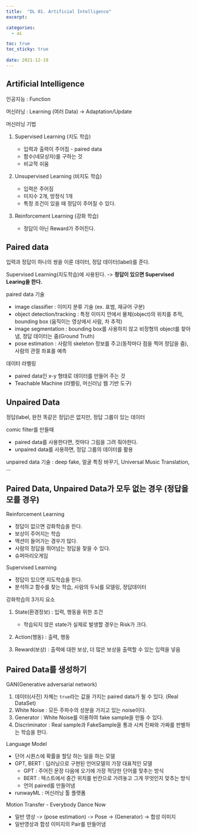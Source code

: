 ```yaml
---
title:  "DL 01. Artificial Intelligence"
excerpt:

categories:
  - ai

toc: true
toc_sticky: true
 
date: 2021-12-19
---
```




## Artificial Intelligence

인공지능 : Function            

머신러닝 : Learning (여러 Data) -> Adaptation/Update 

머신러닝 기법

1. Supervised Learning (지도 학습)

   * 입력과 출력이 주어짐 - paired data
   * 함수(네모상자)를 구하는 것
   * 비교적 쉬움
2. Unsupervised Learning (비지도 학습)

   * 입력은 주어짐
   * 미지수 2개, 방정식 1개
   * 특정 조건이 있을 때 정답이 주어질 수 있다.
3. Reinforcement Learning (강화 학습)

   * 정답이 아닌 Reward가 주어진다.     




## Paired data

입력과 정답이 하나의 쌍을 이룬 데이터, 정답 데이터(label)를 준다.

Supervised Learning(지도학습)에 사용된다. -> **정답이 있으면 Supervised Learing을 한다.**

paired data 기술

* image classifier : 이미지 분류 기술 (ex. 표범, 재규어 구분)
* object detection/tracking : 특정 이미지 안에서 물체(object)의 위치를 추적, bounding box (움직이는 영상에서 사람, 차 추적)
* image segmentation : bounding box를 사용하지 않고 비정형의 object를 찾아냄, 정답 데이터는 줌(Ground Truth)
* pose estimation : 사람의 skeleton 정보를 주고(동작마다 점을 찍어 정답을 줌), 사람의 관절 좌표를 예측

데이터 라벨링

* paired data인 x-y 형태로 데이터를 만들어 주는 것
* Teachable Machine (라벨링, 머신러닝 웹 기반 도구)



## Unpaired Data

정답(label, 완전 똑같은 정답)은 없지만, 정답 그룹이 있는 데이터

comic filter를 만들때

* paired data를 사용한다면, 컷마다 그림을 그려 줘야한다.
* unpaired data를 사용하면, 정답 그룹의 데이터를 활용

unpaired data 기술 : deep fake, 얼굴 특징 바꾸기, Universal Music Translation, ...



## Paired Data, Unpaired Data가 모두 없는 경우 (정답을 모를 경우)

Reinforcement Learning

* 정답이 없으면 강화학습을 한다.
* 보상이 주어지는 학습
* 액션이 들어가는 경우가 많다.
* 사람의 정답을 뛰어넘는 정답을 찾을 수 있다.
* 슈퍼마리오게임 

Supervised Learning

* 정답이 있으면 지도학습을 한다.
* 분석하고 함수를 찾는 학습, 사람의 두뇌를 모델링, 정답데이터

강화학습의 3가지 요소

1. State(환경정보) : 입력, 행동을 위한 조건
    * 학습되지 않은 state가 실제로 발생할 경우는 Risk가 크다.

2. Action(행동) : 출력, 행동
3. Reward(보상) : 출력에 대한 보상, 더 많은 보상을 출력할 수 있는 입력을 넣음



## Paired Data를 생성하기

GAN(Generative adversarial network)

1. 데이터(사진) 자체는 `true`라는 값을 가지는 paired data가 될 수 있다. (Real DataSet)
2. White Noise : 모든 주파수의 성분을 가지고 있는 noise이다.
3. Generator : White Noise를 이용하여 fake sample을 만들 수 있다.
4. Discriminator : Real sample과 FakeSample을 통과 시켜 진짜와 가짜를 판별하는 학습을 한다.

Language Model

* 단어 시퀀스에 확률을 할당 하는 일을 하는 모델
* GPT, BERT : 딥러닝으로 구현된 언어모델의 가장 대표적인 모델
    * GPT : 주어진 문장 다음에 오기에 가장 적당한 단어를 맞추는 방식
    * BERT : 텍스트에서 중간 위치를 빈칸으로 가려놓고 그게 무엇인지 맞추는 방식
    * 언어 paired를 만들어냄
* runwayML : 머신러닝 툴 플랫폼

Motion Transfer - Everybody Dance Now

* 일반 영상 -> (pose estimation) -> Pose -> (Generator) -> 합성 이미지
* 일반영상과 합성 이미지의 Pair를 만들어냄





